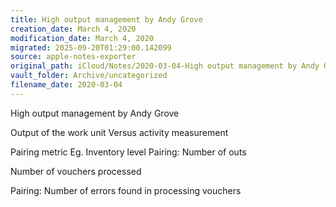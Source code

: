 ```yaml
---
title: High output management by Andy Grove￼
creation_date: March 4, 2020
modification_date: March 4, 2020
migrated: 2025-09-20T01:29:00.142099
source: apple-notes-exporter
original_path: iCloud/Notes/2020-03-04-High output management by Andy Grove￼.md
vault_folder: Archive/uncategorized
filename_date: 2020-03-04
---
```



High output management by Andy Grove

Output of the work unit
Versus activity measurement

Pairing metric
Eg. Inventory level
Pairing: Number of outs

Number of vouchers processed

Pairing: Number of errors found in processing vouchers


